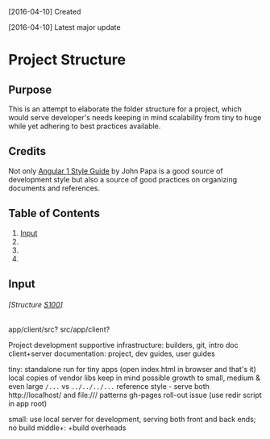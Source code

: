 [2016-04-10] Created

[2016-04-10] Latest major update

# Project Structure

## Purpose

This is an attempt to elaborate the folder structure for a project, which would
serve developer's needs keeping in mind scalability from tiny to huge while yet
adhering to best practices available.

## Credits

Not only [Angular 1 Style Guide](https://github.com/johnpapa/angular-styleguide)
by John Papa is a good source of development style but also a source of good
practices on organizing documents and references.

## Table of Contents
1. [Input](#input)
1.
1.
1.

## Input
###### [Structure [S100](#structure-s100)]


app/client/src?
src/app/client?


Project development supportive infrastructure: builders, git, intro doc
client+server
documentation: project, dev guides, user guides

tiny: standalone run for tiny apps (open index.html in browser and that's it)
      local copies of vendor libs
      keep in mind possible growth to small, medium & even large
      `/...` vs `../../../...` reference style - serve both http://localhost/ and file:/// patterns
      gh-pages roll-out issue (use redir script in app root)

small: use local server for development, serving both front and back ends; no build
middle+: +build overheads

